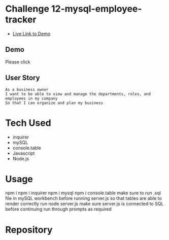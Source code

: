 # Challenge 12-mysql-employee-tracker

- [Live Link to Demo]()

## Demo

Please click

## User Story

```
As a business owner
I want to be able to view and manage the departments, roles, and employees in my company
So that I can organize and plan my business
```

# Tech Used

- inquirer
- mySQL
- console.table
- Javascript
- Node.js

# Usage

npm i
npm i inquirer
npm i mysql
npm i console.table
make sure to run .sql file in mySQL workbench before running server.js so that tables are able to render correctly
run node server.js
make sure server.js is connected to SQL before continuing
run through prompts as required

# Repository
